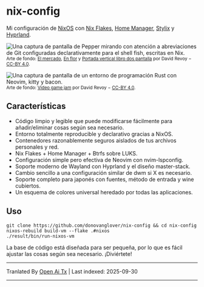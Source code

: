 # nix-config

Mi configuración de [NixOS] con [Nix Flakes], [Home Manager], [Stylix] y [Hyprland].

![Una captura de pantalla de Pepper mirando con atención a abreviaciones de Git configuradas declarativamente para el shell fish, escritas en Nix.](https://raw.githubusercontent.com/donovanglover/nix-config/master/./cover.jpg)
<sub>Arte de fondo: [El mercado](https://www.peppercarrot.com/en/viewer/artworks__2022-02-21_The-market_by-David-Revoy.html), [En flor](https://www.peppercarrot.com/en/viewer/artworks__2022-03-02_In-Bloom_by-David-Revoy.html) y [Portada vertical libro dos pantalla](https://www.peppercarrot.com/en/viewer/artworks__2016-11-14_vertical-cover-book-two_screen_by-David-Revoy.html) por David Revoy − [CC-BY 4.0](https://creativecommons.org/licenses/by/4.0/deed.es).</sub>

![Una captura de pantalla de un entorno de programación Rust con Neovim, kitty y bacon.](https://raw.githubusercontent.com/donovanglover/nix-config/master/./.github/screenshots/neovim.png)
<sub>Arte de fondo: [Video game jam](https://www.peppercarrot.com/en/viewer/misc__2023-06-12_video-game-jam_by-David-Revoy.html) por David Revoy − [CC-BY 4.0](https://creativecommons.org/licenses/by/4.0/deed.es).</sub>

## Características

- Código limpio y legible que puede modificarse fácilmente para añadir/eliminar cosas según sea necesario.
- Entorno totalmente reproducible y declarativo gracias a NixOS.
- Contenedores razonablemente seguros aislados de tus archivos personales y red.
- Nix Flakes + Home Manager + Btrfs sobre LUKS.
- Configuración simple pero efectiva de Neovim con nvim-lspconfig.
- Soporte moderno de Wayland con Hyprland y el diseño master-stack.
- Cambio sencillo a una configuración similar de dwm si X es necesario.
- Soporte completo para japonés con fuentes, método de entrada y wine cubiertos.
- Un esquema de colores universal heredado por todas las aplicaciones.

## Uso

```fish
git clone https://github.com/donovanglover/nix-config && cd nix-config
nixos-rebuild build-vm --flake .#nixos
./result/bin/run-nixos-vm
```

La base de código está diseñada para ser pequeña, por lo que es fácil ajustar las cosas según sea necesario. ¡Diviértete!

[NixOS]: https://nixos.org/
[Nix Flakes]: https://wiki.nixos.org/wiki/Flakes
[Home Manager]: https://nix-community.github.io/home-manager/
[Stylix]: https://danth.github.io/stylix/
[Hyprland]: https://hyprland.org/


---

Tranlated By [Open Ai Tx](https://github.com/OpenAiTx/OpenAiTx) | Last indexed: 2025-09-30

---